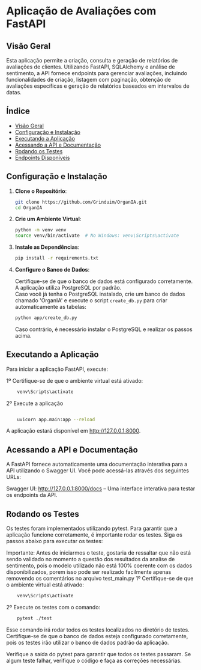 # Aplicação de Avaliações com FastAPI

## Visão Geral

Esta aplicação permite a criação, consulta e geração de relatórios de avaliações de clientes. Utilizando FastAPI, SQLAlchemy e análise de sentimento, a API fornece endpoints para gerenciar avaliações, incluindo funcionalidades de criação, listagem com paginação, obtenção de avaliações específicas e geração de relatórios baseados em intervalos de datas.

## Índice

- [Visão Geral](#visão-geral)
- [Configuração e Instalação](#configuração-e-instalação)
- [Executando a Aplicação](#executando-a-aplicação)
- [Acessando a API e Documentação](#acessando-a-api-e-documentação)
- [Rodando os Testes](#rodando-os-testes)
- [Endpoints Disponíveis](#endpoints-disponíveis)

## Configuração e Instalação

1. **Clone o Repositório**:

    ```bash
    git clone https://github.com/Grinduim/OrganIA.git
    cd OrganIA
    ```

2. **Crie um Ambiente Virtual**:

    ```bash
    python -m venv venv
    source venv/bin/activate  # No Windows: venv\Scripts\activate
    ```

3. **Instale as Dependências**:

    ```bash
    pip install -r requirements.txt
    ```

4. **Configure o Banco de Dados**:

    Certifique-se de que o banco de dados está configurado corretamente. A aplicação utiliza PostgreSQL por padrão.  
    Caso você já tenha o PostgreSQL instalado, crie um banco de dados chamado 'OrganIA' e execute o script `create_db.py` para criar automaticamente as tabelas:

    ```bash
    python app/create_db.py
    ```

    Caso contrário, é necessário instalar o PostgreSQL e realizar os passos acima.

## Executando a Aplicação

Para iniciar a aplicação FastAPI, execute:

1º Certifique-se de que o ambiente virtual está ativado:
```bash
    venv\Scripts\activate
```
2º Execute a aplicação
```bash

    uvicorn app.main:app --reload
```
A aplicação estará disponível em http://127.0.0.1:8000.

## Acessando a API e Documentação

A FastAPI fornece automaticamente uma documentação interativa para a API utilizando o Swagger UI. Você pode acessá-las através dos seguintes URLs:

Swagger UI: http://127.0.0.1:8000/docs – Uma interface interativa para testar os endpoints da API.

## Rodando os Testes
Os testes foram implementados utilizando pytest. Para garantir que a aplicação funcione corretamente, é importante rodar os testes. Siga os passos abaixo para executar os testes:

Importante: Antes de iniciarmos o teste, gostaria de ressaltar que não está sendo validado no momento a questão dos resultados da analise de sentimento, pois o modelo utilizado não está 100% coerente com os dados disponibilizados, porem isso pode ser realizado facilmente apenas removendo os comentários no arquivo test_main.py
1º Certifique-se de que o ambiente virtual está ativado:

```bash
    venv\Scripts\activate
```

2º Execute os testes com o comando:
```bash
    pytest ./test
```
Esse comando irá rodar todos os testes localizados no diretório de testes. Certifique-se de que o banco de dados esteja configurado corretamente, pois os testes irão utilizar o banco de dados padrão da aplicação.

Verifique a saída do pytest para garantir que todos os testes passaram. Se algum teste falhar, verifique o código e faça as correções necessárias.

